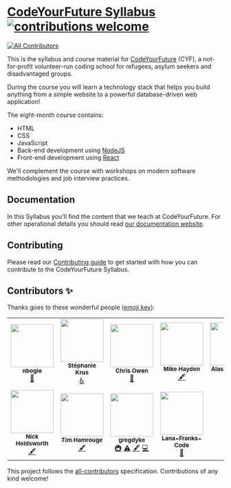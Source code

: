 # [CodeYourFuture Syllabus](https://syllabus.codeyourfuture.io) [![contributions welcome](https://img.shields.io/badge/contributions-welcome-brightgreen.svg?style=flat)](./contributing)

<!-- ALL-CONTRIBUTORS-BADGE:START - Do not remove or modify this section -->
[![All Contributors](https://img.shields.io/badge/all_contributors-11-orange.svg?style=flat-square)](#contributors-)
<!-- ALL-CONTRIBUTORS-BADGE:END -->

This is the syllabus and course material for
[CodeYourFuture](https://codeyourfuture.io/) (CYF),
a not-for-profit volunteer-run coding school for refugees, asylum seekers and disadvantaged groups.

During the course you will learn a technology stack that helps you build
anything from a simple website to a powerful database-driven web application!

The eight-month course contains:

- HTML
- CSS
- JavaScript
- Back-end development using [NodeJS](https://nodejs.org)
- Front-end development using [React](https://reactjs.org/)

We'll complement the course with workshops on modern software methodologies
and job interview practices.

## Documentation

In this Syllabus you'll find the content that we teach at CodeYourFuture. For other operational details you should read [our documentation website](https://docs.codeyourfuture.io).

## Contributing

Please read our [Contributing guide](https://syllabus.codeyourfuture.io/contributing/overview) to get started with how you can contribute to the CodeYourFuture Syllabus.

## Contributors ✨

Thanks goes to these wonderful people ([emoji key](https://allcontributors.org/docs/en/emoji-key)):

<!-- ALL-CONTRIBUTORS-LIST:START - Do not remove or modify this section -->
<!-- prettier-ignore-start -->
<!-- markdownlint-disable -->
<table>
  <tr>
    <td align="center"><a href="https://github.com/nbogie"><img src="https://avatars2.githubusercontent.com/u/69844?v=4?s=100" width="100px;" alt=""/><br /><sub><b>nbogie</b></sub></a><br /><a href="https://github.com/CodeYourFuture/syllabus/commits?author=nbogie" title="Documentation">📖</a></td>
    <td align="center"><a href="https://stephanie.chezleskrus.com/"><img src="https://avatars1.githubusercontent.com/u/22812441?v=4?s=100" width="100px;" alt=""/><br /><sub><b>Stéphanie Krus</b></sub></a><br /><a href="#a11y-stephanie-K" title="Accessibility">️️️️♿️</a></td>
    <td align="center"><a href="http://www.thecodethatchriswrote.com"><img src="https://avatars2.githubusercontent.com/u/5181870?v=4?s=100" width="100px;" alt=""/><br /><sub><b>Chris Owen</b></sub></a><br /><a href="https://github.com/CodeYourFuture/syllabus/commits?author=ChrisOwen101" title="Documentation">📖</a></td>
    <td align="center"><a href="https://github.com/mickyginger"><img src="https://avatars0.githubusercontent.com/u/3531085?v=4?s=100" width="100px;" alt=""/><br /><sub><b>Mike Hayden</b></sub></a><br /><a href="#content-mickyginger" title="Content">🖋</a></td>
    <td align="center"><a href="https://alasdairsmith.co.uk"><img src="https://avatars3.githubusercontent.com/u/424411?v=4?s=100" width="100px;" alt=""/><br /><sub><b>Alasdair Smith</b></sub></a><br /><a href="#content-40thieves" title="Content">🖋</a> <a href="https://github.com/CodeYourFuture/syllabus/commits?author=40thieves" title="Documentation">📖</a></td>
    <td align="center"><a href="https://github.com/textbook/about"><img src="https://avatars2.githubusercontent.com/u/785939?v=4?s=100" width="100px;" alt=""/><br /><sub><b>Jonathan Sharpe</b></sub></a><br /><a href="#content-textbook" title="Content">🖋</a> <a href="#infra-textbook" title="Infrastructure (Hosting, Build-Tools, etc)">🚇</a></td>
    <td align="center"><a href="https://github.com/RC-PM"><img src="https://avatars3.githubusercontent.com/u/69386499?v=4?s=100" width="100px;" alt=""/><br /><sub><b>rc-pm</b></sub></a><br /><a href="https://github.com/CodeYourFuture/syllabus/commits?author=rc-pm" title="Documentation">📖</a></td>
  </tr>
  <tr>
    <td align="center"><a href="https://github.com/nholdsworth94"><img src="https://avatars1.githubusercontent.com/u/69724935?v=4?s=100" width="100px;" alt=""/><br /><sub><b>Nick Holdsworth</b></sub></a><br /><a href="#content-nholdsworth94" title="Content">🖋</a></td>
    <td align="center"><a href="https://github.com/timhamrouge"><img src="https://avatars1.githubusercontent.com/u/34589526?v=4?s=100" width="100px;" alt=""/><br /><sub><b>Tim Hamrouge</b></sub></a><br /><a href="#content-timhamrouge" title="Content">🖋</a></td>
    <td align="center"><a href="https://github.com/gregdyke"><img src="https://avatars.githubusercontent.com/u/148489?v=4?s=100" width="100px;" alt=""/><br /><sub><b>gregdyke</b></sub></a><br /><a href="#infra-gregdyke" title="Infrastructure (Hosting, Build-Tools, etc)">🚇</a> <a href="https://github.com/CodeYourFuture/syllabus/commits?author=gregdyke" title="Tests">⚠️</a> <a href="#content-gregdyke" title="Content">🖋</a> <a href="https://github.com/CodeYourFuture/syllabus/commits?author=gregdyke" title="Code">💻</a></td>
    <td align="center"><a href="https://github.com/Lana-Franks-Code"><img src="https://avatars.githubusercontent.com/u/64899248?v=4?s=100" width="100px;" alt=""/><br /><sub><b>Lana-Franks-Code</b></sub></a><br /><a href="https://github.com/CodeYourFuture/syllabus/issues?q=author%3ALana-Franks-Code" title="Bug reports">🐛</a></td>
  </tr>
</table>

<!-- markdownlint-restore -->
<!-- prettier-ignore-end -->

<!-- ALL-CONTRIBUTORS-LIST:END -->

This project follows the [all-contributors](https://github.com/all-contributors/all-contributors) specification. Contributions of any kind welcome!
